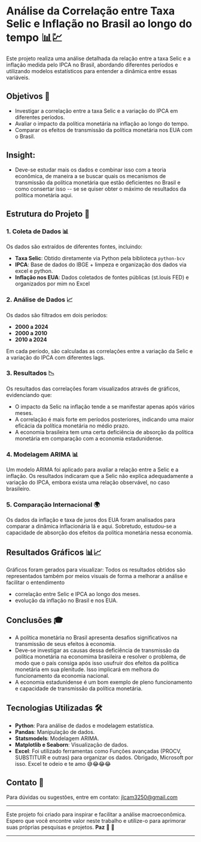 # Análise da Correlação entre Taxa Selic e Inflação no Brasil ao longo do tempo 📊💹

Este projeto realiza uma análise detalhada da relação entre a taxa Selic e a inflação medida pelo IPCA no Brasil, abordando diferentes períodos e utilizando modelos estatísticos para entender a dinâmica entre essas variáveis.

## Objetivos 🎯

- Investigar a correlação entre a taxa Selic e a variação do IPCA em diferentes períodos.
- Avaliar o impacto da política monetária na inflação ao longo do tempo.
- Comparar os efeitos de transmissão da política monetária nos EUA com o Brasil.

## Insight:
- Deve-se estudar mais os dados e combinar isso com a teoria econômica, de maneira a se buscar quais os mecanismos de transmissão da política monetária que estão deficientes no Brasil e como consertar isso -- se se quiser obter o máximo de resultados da política monetária aqui.

## Estrutura do Projeto 📑

### 1. Coleta de Dados 📊

Os dados são extraídos de diferentes fontes, incluindo:

- **Taxa Selic**: Obtido diretamente via Python pela biblioteca `python-bcv`
- **IPCA**: Base de dados do IBGE + limpeza e organização dos dados via excel e python.
- **Inflação nos EUA**: Dados coletados de fontes públicas (st.louis FED) e organizados por mim no Excel

### 2. Análise de Dados 📈

Os dados são filtrados em dois períodos:

- **2000 a 2024**
- **2000 a 2010**
- **2010 a 2024**

Em cada período, são calculadas as correlações entre a variação da Selic e a variação do IPCA com diferentes lags.

### 3. Resultados 📉

Os resultados das correlações foram visualizados através de gráficos, evidenciando que:

- O impacto da Selic na inflação tende a se manifestar apenas após vários meses.
- A correlação é mais forte em períodos posteriores, indicando uma maior eficácia da política monetária no médio prazo.
- A economia brasileira tem uma certa deficiência de absorção da política monetária em comparação com a economia estadunidense.

### 4. Modelagem ARIMA 📊

Um modelo ARIMA foi aplicado para avaliar a relação entre a Selic e a inflação. Os resultados indicaram que a Selic não explica adequadamente a variação do IPCA, embora exista uma relação observável, no caso brasileiro.

### 5. Comparação Internacional 🌍

Os dados da inflação e taxa de juros dos EUA foram analisados para comparar a dinâmica inflacionária lá e aqui. Sobretudo, estudou-se a capacidade de absorção dos efeitos da política monetária nessa economia.

## Resultados Gráficos 📊📈

Gráficos foram gerados para visualizar:
Todos os resultados obtidos são representados também por meios visuais de forma a melhorar a análise e facilitar o entendimento 

-  correlação entre Selic e IPCA ao longo dos meses.
-  evolução da inflação no Brasil e nos EUA.
  
## Conclusões 🎓

- A política monetária no Brasil apresenta desafios significativos na transmissão de seus efeitos à economia.
- Deve-se investigar as causas dessa deficiência de transmissão da política monetária na economima brasileira e resolver o problema, de modo que o país consiga após isso usufruir dos efeitos da política monetária em sua plenitude. Isso implicará em melhora do funcionamento da economia nacional.
- A economia estadunidense é um bom exemplo de pleno funcionamento e capacidade de transmissão da política monetária.

## Tecnologias Utilizadas 🛠️

- **Python**: Para análise de dados e modelagem estatística.
- **Pandas**: Manipulação de dados.
- **Statsmodels**: Modelagem ARIMA.
- **Matplotlib e Seaborn**: Visualização de dados.
- **Excel**: Foi utilizado ferramentas como Funções avançadas (PROCV, SUBSTITUIR e outras) para organizar os dados. Obrigado, Microsoft por isso. Excel te odeio e te amo 😅😂😂😂


## Contato 📧

Para dúvidas ou sugestões, entre em contato: jlcam3250@gmail.com


---

Este projeto foi criado para inspirar e facilitar a análise macroeconômica. Espero que você encontre valor neste trabalho e utilize-o para aprimorar suas próprias pesquisas e projetos. **Paz** 🖖 🌟

---
